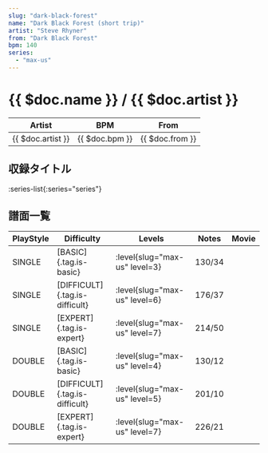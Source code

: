 ```yaml
---
slug: "dark-black-forest"
name: "Dark Black Forest (short trip)"
artist: "Steve Rhyner"
from: "Dark Black Forest"
bpm: 140
series:
  - "max-us"
---
```


# {{ $doc.name }} / {{ $doc.artist }}

|Artist|BPM|From|
|------|---|----|
|{{ $doc.artist }}|{{ $doc.bpm }}|{{ $doc.from }}|

## 収録タイトル

:series-list{:series="series"}

## 譜面一覧

|PlayStyle|Difficulty|Levels|Notes|Movie|
|---------|----------|------|-----|-----|
|SINGLE|[BASIC]{.tag.is-basic}|:level{slug="max-us" level=3}|130/34||
|SINGLE|[DIFFICULT]{.tag.is-difficult}|:level{slug="max-us" level=6}|176/37||
|SINGLE|[EXPERT]{.tag.is-expert}|:level{slug="max-us" level=7}|214/50||
|DOUBLE|[BASIC]{.tag.is-basic}|:level{slug="max-us" level=4}|130/12||
|DOUBLE|[DIFFICULT]{.tag.is-difficult}|:level{slug="max-us" level=5}|201/10||
|DOUBLE|[EXPERT]{.tag.is-expert}|:level{slug="max-us" level=7}|226/21||
